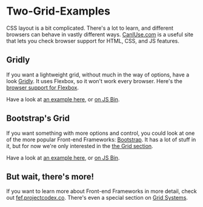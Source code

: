 # Two-Grid-Examples

CSS layout is a bit complicated. There's a lot to learn, and different browsers can behave in vastly different ways. [CanIUse.com](http://caniuse.com/) is a useful site that lets you check browser support for HTML, CSS, and JS features.

## Gridly

If you want a lightweight grid, without much in the way of options, have a look [Gridly](http://ionicabizau.github.io/gridly/example/). It uses Flexbox, so it won't work every browser. Here's the [browser support for Flexbox](http://caniuse.com/#feat=flexbox).

Have a look at [an example here](gridly.html), or [on JS Bin](https://jsbin.com/wowisa/edit?html,css,output).

## Bootstrap's Grid

If you want something with more options and control, you could look at one of the more popular Front-end Frameworks: [Bootstrap](http://getbootstrap.com/). It has a lot of stuff in it, but for now we're only interested in the [the Grid section](http://getbootstrap.com/css/#grid).

Have a look at [an example here](bootstrap-grid.html), or [on JS Bin](https://jsbin.com/majaro/edit?html,css,output).

## But wait, there's more!

If you want to learn more about Front-end Frameworks in more detail, check out [fef.projectcodex.co](http://fef.projectcodex.co/). There's even a special section on [Grid Systems](http://fef.projectcodex.co/frameworks.html#grid-systems).
